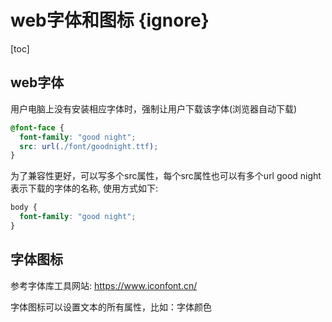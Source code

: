 # web字体和图标 {ignore}

[toc]

## web字体

用户电脑上没有安装相应字体时，强制让用户下载该字体(浏览器自动下载)

```css
@font-face {
  font-family: "good night";
  src: url(./font/goodnight.ttf);
}
```
为了兼容性更好，可以写多个src属性，每个src属性也可以有多个url
good night 表示下载的字体的名称, 使用方式如下: 

```css
body {
  font-family: "good night";
}
```

## 字体图标

参考字体库工具网站: https://www.iconfont.cn/

字体图标可以设置文本的所有属性，比如：字体颜色